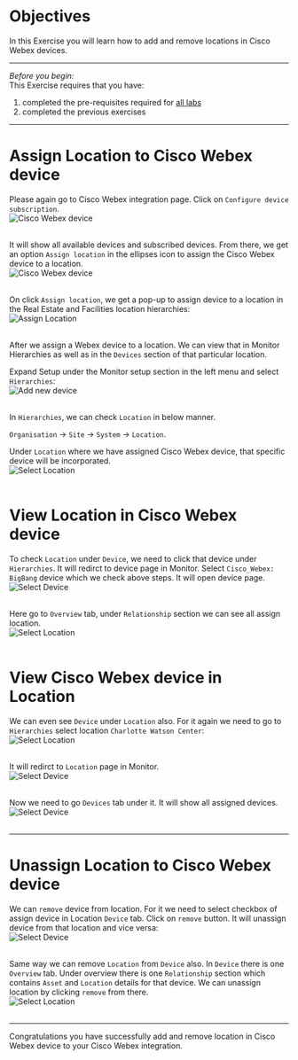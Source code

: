 # Objectives
In this Exercise you will learn how to add and remove locations in Cisco Webex devices.</br>

---
*Before you begin:*  
This Exercise requires that you have:

1. completed the pre-requisites required for [all labs](prereqs.md)
2. completed the previous exercises

---
 
# Assign Location to Cisco Webex device

Please again go to Cisco Webex integration page. Click on `Configure device subscription`.</br>
![Cisco Webex device](img/assign_location_11.png)</br></br>

It will show all available devices and subscribed devices. From there, we get an option `Assign location` in the ellipses icon to assign the Cisco Webex device to a location.</br>
![Cisco Webex device](img/assign_location_1.png)</br></br>

On click `Assign location`, we get a pop-up to assign device to a location in the Real Estate and Facilities location hierarchies:</br>
![Assign Location](img/assign_location_2.png)</br></br>

After we assign a Webex device to a location. We can view that in Monitor Hierarchies as well as in the `Devices` section of that particular location.</br>

Expand Setup under the Monitor setup section in the left menu and select `Hierarchies`:</br>
![Add new device](img/assign_location_3.png)</br></br>

In `Hierarchies`, we can check `Location` in below manner.</br>

`Organisation` -> `Site` -> `System` -> `Location`.</br>

Under `Location` where we have assigned Cisco Webex device, that specific device will be incorporated.</br>
![Select Location](img/assign_location_4.png)</br></br>


# View Location in Cisco Webex device

To check `Location` under `Device`, we need to click that device under `Hierarchies`. It will redirct to device page in Monitor. Select `Cisco_Webex: BigBang` device which we check above steps. It will open device page.</br>
![Select Device](img/assign_location_9.png)</br></br>

Here go to `Overview` tab, under `Relationship` section we can see all assign location.</br>
![Select Location](img/assign_location_8.png)</br></br>

# View Cisco Webex device in Location

We can even see `Device` under `Location` also. For it again we need to go to `Hierarchies` select location `Charlotte Watson Center`:</br>
![Select Location](img/assign_location_4.png)</br></br>

It will redirct to `Location` page in Monitor.</br>
![Select Device](img/assign_location_10.png)</br></br>

Now we need to go `Devices` tab under it. It will show all assigned devices.</br>
![Select Device](img/assign_location_5.png)</br></br>

---

# Unassign Location to Cisco Webex device

We can `remove` device from location. For it we need to select checkbox of assign device in Location `Device` tab. Click on `remove` button. It will unassign device from that location and vice versa:</br>
![Select Device](img/assign_location_6.png)</br></br>

Same way we can remove `Location` from `Device` also. In `Device` there is one `Overview` tab. Under overview there is one `Relationship` section which contains `Asset` and `Location` details for that device. We can unassign location by clicking `remove` from there.</br>
![Select Location](img/assign_location_7.png)</br></br>

---
Congratulations you have successfully add and remove location in Cisco Webex device to your Cisco Webex integration.</br>
